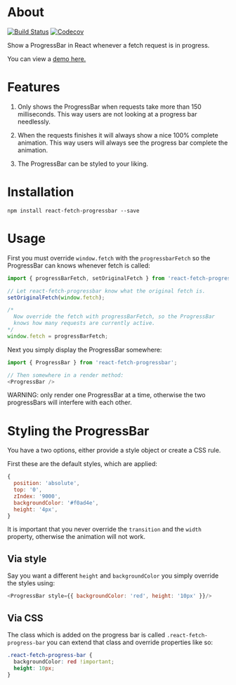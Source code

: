 # About

[![Build Status](https://travis-ci.org/42BV/react-fetch-progressbar.svg?branch=master)](https://travis-ci.org/42BV/react-fetch-progressbar)
[![Codecov](https://codecov.io/gh/42BV/react-fetch-progressbar/branch/master/graph/badge.svg)](https://codecov.io/gh/42BV/react-fetch-progressbar)

Show a ProgressBar in React whenever a fetch request is in progress.

You can view a [demo here.]( https://codesandbox.io/embed/g5jmo1Q8Z?view=preview)

# Features

1. Only shows the ProgressBar when requests take more than 150 milliseconds.
   This way users are not looking at a progress bar needlessly.

2. When the requests finishes it will always show a nice 100% complete animation.
   This way users will always see the progress bar complete the animation.

3. The ProgressBar can be styled to your liking.

# Installation

`npm install react-fetch-progressbar --save`

# Usage

First you must override `window.fetch` with the `progressbarFetch`
so the ProgressBar can knows whenever fetch is called:


```js
import { progressBarFetch, setOriginalFetch } from 'react-fetch-progressbar';

// Let react-fetch-progressbar know what the original fetch is.
setOriginalFetch(window.fetch);

/* 
  Now override the fetch with progressBarFetch, so the ProgressBar
  knows how many requests are currently active.
*/
window.fetch = progressBarFetch;
```

Next you simply display the ProgressBar somewhere:

```js
import { ProgressBar } from 'react-fetch-progressbar';

// Then somewhere in a render method:
<ProgressBar />
```

WARNING: only render one ProgressBar at a time, otherwise the two
progressBars will interfere with each other.

# Styling the ProgressBar

You have a two options, either provide a style object or create
a CSS rule.

First these are the default styles, which are applied:

```js
{
  position: 'absolute',
  top: '0',
  zIndex: '9000',
  backgroundColor: '#f0ad4e',
  height: '4px',
}
```

It is important that you never override the `transition` and the
`width` property, otherwise the animation will not work.

## Via style

Say you want a different `height` and `backgroundColor` you simply
override the styles using:

```js
<ProgressBar style={{ backgroundColor: 'red', height: '10px' }}/>
```

## Via CSS

The class which is added on the progress bar is called `.react-fetch-progress-bar`
you can extend that class and override properties like so:

```css
.react-fetch-progress-bar {
  backgroundColor: red !important;
  height: 10px;
}
```
